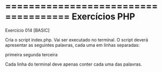 =====================================
Exercícios PHP
=====================================
Exercício 014
[BASIC]

Cria o script index.php. Vai ser executado no terminal.
O script deverá apresentar as seguintes palavras, cada uma
em linhas separadas:

primeira
segunda
terceira

Cada linha do terminal deve apenas conter cada uma das palavras.